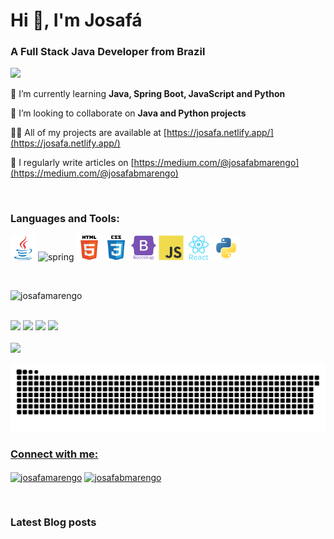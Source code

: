<h1 align="left">Hi 👋, I'm Josafá</h1>
<h3 align="left">A Full Stack Java Developer from Brazil</h3>

<img src="https://img.shields.io/github/followers/josafamarengo.svg?style=social&label=Follow&maxAge=2592000">

</br>

🌱 I’m currently learning **Java, Spring Boot, JavaScript and Python**

👯 I’m looking to collaborate on **Java and Python projects**

👨‍💻 All of my projects are available at [https://josafa.netlify.app/](https://josafa.netlify.app/)

📝 I regularly write articles on [https://medium.com/@josafabmarengo](https://medium.com/@josafabmarengo)


<div></br>
<h3 align="left">Languages and Tools:</h3>
<p align="left"> 

<img src="https://raw.githubusercontent.com/devicons/devicon/master/icons/java/java-original.svg" alt="java" width="40" height="40"/>
<img src="https://www.vectorlogo.zone/logos/springio/springio-icon.svg" alt="spring" width="40" height="40"/>
<img src="https://raw.githubusercontent.com/devicons/devicon/master/icons/html5/html5-original-wordmark.svg" alt="html5" width="40" height="40"/>
<img src="https://raw.githubusercontent.com/devicons/devicon/master/icons/css3/css3-original-wordmark.svg" alt="css3" width="40" height="40"/> 
<img src="https://raw.githubusercontent.com/devicons/devicon/master/icons/bootstrap/bootstrap-plain-wordmark.svg" alt="bootstrap" width="40" height="40"/>
<img src="https://raw.githubusercontent.com/devicons/devicon/master/icons/javascript/javascript-original.svg" alt="javascript" width="40" height="40"/>
<img src="https://raw.githubusercontent.com/devicons/devicon/master/icons/react/react-original-wordmark.svg" alt="react" width="40" height="40"/> 
<img src="https://raw.githubusercontent.com/devicons/devicon/master/icons/python/python-original.svg" alt="python" width="40" height="40"/>

<div></br>
<p align="left"> <img src="https://komarev.com/ghpvc/?username=josafamarengo&label=Profile%20views&color=0e75b6&style=flat" alt="josafamarengo" /> </p></div>

<div align="left"></br>
  <a href = "mailto:josafabmarengo@gmail.com"><img src="https://img.shields.io/badge/Gmail-D14836?style=for-the-badge&logo=gmail&logoColor=white" target="_blank"></a>
  <a href="https://www.linkedin.com/in/josafa-marengo" target="_blank"><img src="https://img.shields.io/badge/-LinkedIn-%230077B5?style=for-the-badge&logo=linkedin&logoColor=white" target="_blank"></a> 
 <a href="https://www.medium.com/@josafabmarengo" target="_blank"><img src="https://img.shields.io/badge/Medium-12100E?style=for-the-badge&logo=medium&logoColor=white" target="_blank"></a>
<a href="https://dev.to/josafamarengo"><img src="https://img.shields.io/badge/dev.to-0A0A0A?style=for-the-badge&logo=dev.to&logoColor=white" target="_blank"></a>
</div>

<div align="left"></br>
  <a href="https://www.linkedin.com/in/josafa-marengo" target="_blank">
  <img height="180em" src="https://github-readme-stats.vercel.app/api?username=josafamarengo&show_icons=true&theme=tokyonight&include_all_commits=true&count_private=true"/>
</div>
  
  ![Snake animation](https://github.com/josafamarengo/josafamarengo/blob/output/github-contribution-grid-snake.svg)
  
<div>
<h3 align="left">Connect with me:</h3>
<p align="left">
<a href="https://codesandbox.com/josafamarengo" target="blank"><img align="center" src="https://raw.githubusercontent.com/rahuldkjain/github-profile-readme-generator/master/src/images/icons/Social/codesandbox.svg" alt="josafamarengo" height="30" width="40" /></a>
<a href="https://www.hackerrank.com/josafabmarengo" target="blank"><img align="center" src="https://raw.githubusercontent.com/rahuldkjain/github-profile-readme-generator/master/src/images/icons/Social/hackerrank.svg" alt="josafabmarengo" height="30" width="40" /></a>
</p>
</div>

<div></br>
<h3>Latest Blog posts</h3>
<!-- BLOG-POST-LIST:START -->
<!-- BLOG-POST-LIST:END -->
</div>
